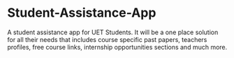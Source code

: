 # Student-Assistance-App
A student assistance app for UET Students. It will be a one place solution for all their needs that includes course specific past papers, teachers profiles, free course links, internship opportunities sections and much more.
